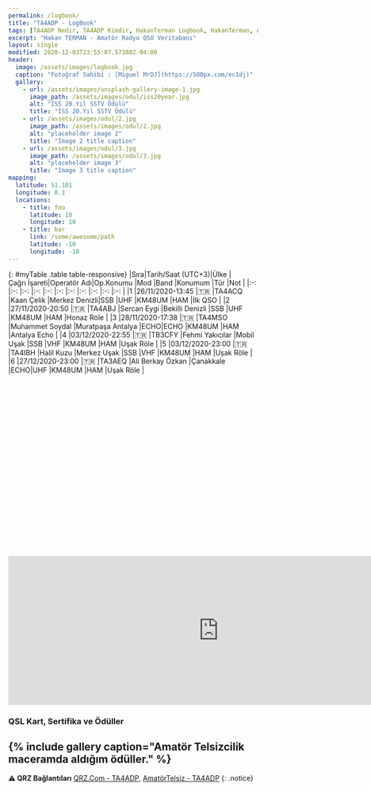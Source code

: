```yaml
---
permalink: /logbook/
title: "TA4ADP - LogBook"
tags: [TA4ADP Nedir, TA4ADP Kimdir, HakanTerman Logbook, HakanTerman, Amatör Telsizcilikte TA4ADP kime aittir, Hakan TERMAN kimdir, Hakan TERMAN telsiz]
excerpt: "Hakan TERMAN - Amatör Radyo QSO Veritabanı"
layout: single
modified: 2020-12-03T23:55:07.573882-04:00
header:
  image: /assets/images/logbook.jpg
  caption: "Fotoğraf Sahibi : [Miguel MrDJ](https://500px.com/ec1dj)"
  gallery:
    - url: /assets/images/unsplash-gallery-image-1.jpg
      image_path: /assets/images/odul/iss20year.jpg
      alt: "ISS 20.Yıl SSTV Ödülü"
      title: "ISS 20.Yıl SSTV Ödülü"
    - url: /assets/images/odul/2.jpg
      image_path: /assets/images/odul/2.jpg
      alt: "placeholder image 2"
      title: "Image 2 title caption"
    - url: /assets/images/odul/3.jpg
      image_path: /assets/images/odul/3.jpg
      alt: "placeholder image 3"
      title: "Image 3 title caption"
mapping:
  latitude: 51.101
  longitude: 0.1
  locations:
    - title: foo
      latitude: 10
      longitude: 10
    - title: bar
      link: /some/awesome/path
      latitude: -10
      longitude: -10
---
```

{: #myTable .table table-responsive}
|Sıra|Tarih/Saat&nbsp;(UTC+3)|Ülke  |Çağrı&nbsp;İşareti|Operatör&nbsp;Adı|Op.Konumu          |Mod |Band |Konumum |Tür |Not           |
|:-: |:-:                    |:-:   |:-:               |:-:              |:-:                |:-: |:-:  |:-:     |:-: |:-:           |
|1   |26/11/2020-13:45       |:tr:  |TA4ACQ            |Kaan Çelik       |Merkez&nbsp;Denizli|SSB |UHF  |KM48UM  |HAM |İlk&nbsp;QSO  |
|2   |27/11/2020-20:50       |:tr:  |TA4ABJ            |Sercan Eygi      |Bekilli Denizli    |SSB |UHF  |KM48UM  |HAM |Honaz Röle    |
|3   |28/11/2020-17:38       |:tr:  |TA4MSO            |Muhammet Soydal  |Muratpaşa Antalya  |ECHO|ECHO |KM48UM  |HAM |Antalya&nbsp;Echo  |
|4   |03/12/2020-22:55       |:tr:  |TB3CFY            |Fehmi Yakıcılar  |Mobil Uşak         |SSB |VHF  |KM48UM  |HAM |Uşak Röle     |
|5   |03/12/2020-23:00       |:tr:  |TA4IBH            |Halil Kuzu       |Merkez Uşak        |SSB |VHF  |KM48UM  |HAM |Uşak Röle     |
|6   |27/12/2020-23:00       |:tr:  |TA3AEQ            |Ali Berkay Özkan |Çanakkale          |ECHO|UHF  |KM48UM  |HAM |Uşak Röle     |


<script src="/assets/leaflet/L.Maidenhead.js"></script>
<script src="/assets/leaflet/leafembed.js"></script>
<script type="text/javascript">
jQuery(document).ready(function ($) {
    $('#myTable').tooltip()
  });
    var q_lat = 39.30000;
    var q_lng = 36.00000;
    var q_loc = 'https://hakanterman.com/assets/leaflet/noktalar.json';
    var q_zoom = 5;
  $(document).ready(function(){
                    var grid = "No";
                    initmap(grid);
  });
</script>
<div id="map" class="map map-home" style="height: 300px; width: 847px; margin-top: 50px"></div>
<br />
<iframe align="top" frameborder="0" height="300" scrolling="yes" src="https://logbook.qrz.com/lbstat/TA4ADP/" width="847"></iframe>

### QSL Kart, Sertifika ve Ödüller

{% include gallery caption="Amatör Telsizcilik maceramda aldığım ödüller." %}
---

**:warning: QRZ Bağlantıları** [QRZ.Com - TA4ADP](https://www.qrz.com/db/TA4ADP), [AmatörTelsiz - TA4ADP](https://qrz.amatortelsiz.com.tr/profil/TA4ADP)
{: .notice}
